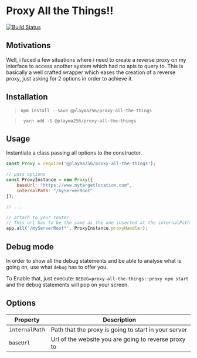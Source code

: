 # Proxy All the Things!!

[![Build Status](https://travis-ci.org/PlayMa256/proxy-all-the-things.svg?branch=master)](https://travis-ci.org/PlayMa256/proxy-all-the-things)

## Motivations
Well, i faced a few situations where i need to create a reverse proxy on my interface to access another system which had no apis to query to. This is basically a well crafted wrapper which eases the creation of a reverse proxy, just asking for 2 options in order to achieve it.

## Installation
> `npm install --save @playma256/proxy-all-the-things` 

>` yarn add -S @playma256/proxy-all-the-things` 

## Usage
Instantiate a class passing all options to the constructor.

```js
const Proxy = require('@playma256/proxy-all-the-things');

// pass options
const ProxyInstance = new Proxy({
	baseUrl: "https://www.mytargetlocation.com",
	internalPath: "/myServerRoot"
});

// ...

// attach to your router
// This url has to be the same as the one inserted at the internalPath option
app.all('/myServerRoot*', ProxyInstance.proxyHandler);
```

## Debug mode
In order to show all the debug statements and be able to analyse what is going on, use what `debug` has to offer you.

To Enable that, just execute: `DEBUG=proxy-all-the-things::proxy npm start` and the debug statements will pop on your screen.

## Options

| Property | Description |
|----------|-------------|
| `internalPath` | Path that the proxy is going to start in your server |
| `baseUrl` | Url of the website you are going to reverse proxy to |
